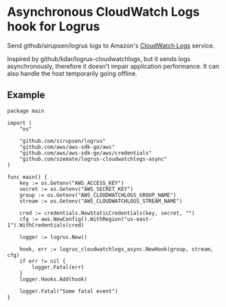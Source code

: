 # Asynchronous CloudWatch Logs hook for Logrus

Send github/sirupsen/logrus logs to Amazon's [CloudWatch
Logs](https://aws.amazon.com/cloudwatch/details/#log-monitoring) service.

Inspired by github/kdar/logrus-cloudwatchlogs, but it sends logs asynchronously, therefore it
doesn't impair application performance. It can also handle the host temporarily going offline.

## Example

```
package main

import (
	"os"

	"github.com/sirupsen/logrus"
	"github.com/aws/aws-sdk-go/aws"
	"github.com/aws/aws-sdk-go/aws/credentials"
	"github.com/szemate/logrus-cloudwatchlogs-async"
)

func main() {
	key := os.Getenv("AWS_ACCESS_KEY")
	secret := os.Getenv("AWS_SECRET_KEY")
	group := os.Getenv("AWS_CLOUDWATCHLOGS_GROUP_NAME")
	stream := os.Getenv("AWS_CLOUDWATCHLOGS_STREAM_NAME")

	cred := credentials.NewStaticCredentials(key, secret, "")
	cfg := aws.NewConfig().WithRegion("us-east-1").WithCredentials(cred)

	logger := logrus.New()

	hook, err := logrus_cloudwatchlogs_async.NewHook(group, stream, cfg)
	if err != nil {
		logger.Fatal(err)
	}
	logger.Hooks.Add(hook)

	logger.Fatal("Some fatal event")
}
```

